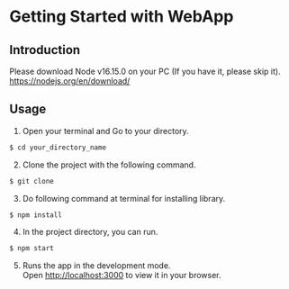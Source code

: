 
# Getting Started with WebApp

## Introduction

Please download Node v16.15.0 on your PC (If you have it, please skip it).
https://nodejs.org/en/download/

## Usage

1. Open your terminal and Go to your directory.
```bash
$ cd your_directory_name
```


2. Clone the project with the following command.
```bash
$ git clone 
```

3. Do following command at terminal for installing library.
```bash
$ npm install
```

4. In the project directory, you can run.
```bash
$ npm start
```

5. Runs the app in the development mode.\
Open [http://localhost:3000](http://localhost:3000) to view it in your browser.


